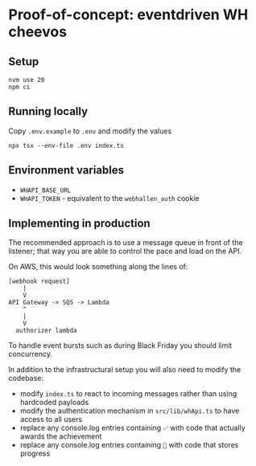 # Proof-of-concept: eventdriven WH cheevos

## Setup

```
nvm use 20
npm ci
```

## Running locally

Copy `.env.example` to `.env` and modify the values

```
npx tsx --env-file .env index.ts
```

## Environment variables

* `WHAPI_BASE_URL`
* `WHAPI_TOKEN` - equivalent to the `webhallen_auth` cookie

## Implementing in production

The recommended approach is to use a message queue in front of the listener; that way you are able to control the pace and load on the API.

On AWS, this would look something along the lines of:

```
[webhook request]
    |
    V
API Gateway -> SQS -> Lambda
    ^
    |
    V
  authorizer lambda
```

To handle event bursts such as during Black Friday you should limit concurrency.

In addition to the infrastructural setup you will also need to modify the codebase:

* modify `index.ts` to react to incoming messages rather than using hardcoded payloads
* modify the authentication mechanism in `src/lib/whApi.ts` to have access to all users
* replace any console.log entries containing `✅` with code that actually awards the achievement
* replace any console.log entries containing `🚧` with code that stores progress
